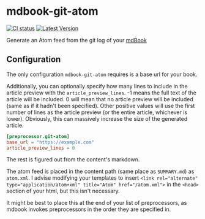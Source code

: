 # mdbook-git-atom

[![CI status](https://ci.younata.com/api/v1/pipelines/knowledge/jobs/mdbook-git-atom/badge)](https://ci.younata.com/teams/main/pipelines/knowledge/jobs/mdbook-git-atom/)
[![Latest Version](https://img.shields.io/crates/v/mdbook-git-atom.svg)](https://crates.io/crates/mdbook-git-atom)

Generate an Atom feed from the git log of your [mdBook](https://github.com/rust-lang/mdbook)

## Configuration

The only configuration `mdbook-git-atom` requires is a base url for your book.

Additionally, you can optionally specify how many lines to include in the article preview with the `article_preview_lines`.
-1 means the full text of the article will be included. 0 will mean that no article preview will be included (same as if it hadn't been specified).
Other positive values will use the first number of lines as the article preview (or the entire article, whichever is lower).
Obviously, this can massively increase the size of the generated article.

```toml
[preprocessor.git-atom]
base_url = "https://example.com"
article_preview_lines = 0
```

The rest is figured out from the content's markdown.

The atom feed is placed in the content path (same place as `SUMMARY.md`) as `atom.xml`. I advise modifying your templates to insert `<link rel="alternate" type="application/atom+xml" title="Atom" href="/atom.xml">` in the `<head>` section of your html, but this isn't necessary.

It might be best to place this at the end of your list of preprocessors, as mdbook invokes preprocessors in the order they are specified in.

